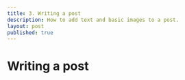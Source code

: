 ```yaml
---
title: 3. Writing a post
description: How to add text and basic images to a post.
layout: post
published: true
---
```


# Writing a post
